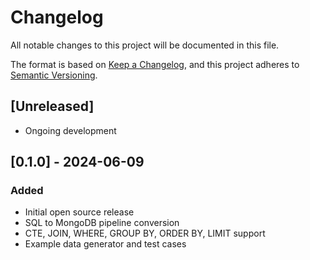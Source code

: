 # Changelog

All notable changes to this project will be documented in this file.

The format is based on [Keep a Changelog](https://keepachangelog.com/en/1.0.0/),
and this project adheres to [Semantic Versioning](https://semver.org/spec/v2.0.0.html).

## [Unreleased]
- Ongoing development

## [0.1.0] - 2024-06-09
### Added
- Initial open source release
- SQL to MongoDB pipeline conversion
- CTE, JOIN, WHERE, GROUP BY, ORDER BY, LIMIT support
- Example data generator and test cases 